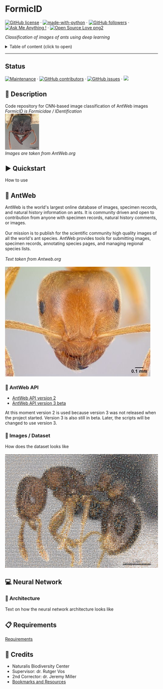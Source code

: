 # FormicID

[![GitHub license](https://img.shields.io/badge/license-MIT-blue.svg)](https://github.com/naturalis/FormicID/blob/master/LICENSE) · [![made-with-python](https://img.shields.io/badge/Made%20with-Python-1f425f.svg)](https://www.python.org/) · [![GitHub followers](https://img.shields.io/github/followers/MarijnJABoer.svg)](https://github.com/MarijnJABoer?tab=followers) · [![Ask Me Anything !](https://img.shields.io/badge/Ask%20me-anything-1abc9c.svg)]() · [![Open Source Love png2](https://badges.frapsoft.com/os/v2/open-source.png?v=103)](https://github.com/ellerbrock/open-source-badges/)

_Classification of images of ants using deep learning_

<details>
  <summary>Table of content (click to open) </summary>
  <p>
</p>
  <ul>
  <li><a href="#status">Status</a></li>
  <li><a href="#description">Description</a></li>
  <li><a href="#quickstart">Quickstart</a></li>
  <li><a href="#antweb">AntWeb</a><ul><li><a href="#antweb-api">AntWeb API</a></li><li><a href="#images--dataset">Dataset</a></li></ul></li>
  <li><a href="#neural-network">Neural Network</a><ul><li><a href="#architecture">Architecture</a></li></ul></li>
  <li><a href="#requirements">Requirements</a></li>
  <li><a href="#credits">Credits</a></li>
</ul>
</details>

--------------------------------------------------------------------------------

## Status
[![Maintenance](https://img.shields.io/badge/Maintained%3F-yes-green.svg)](<https://GitHub.com/naturalis/FormicID/graphs/commit-activity>) · [![GitHub contributors](https://img.shields.io/github/contributors/naturalis/FormicID.svg)](https://GitHub.com/naturalis/FormicID/graphs/contributors/) · [![GitHub issues](https://img.shields.io/github/issues/badges/shields.svg)](https://GitHub.com/naturalis/FormicID/issues/) · [![](https://img.shields.io/github/issues-closed-raw/badges/shields.svg)](https://GitHub.com/naturalis/FormicID/issues/)

## :pencil: Description

Code repository for CNN-based image classification of AntWeb images<br>
_FormicID is Formicidae / IDentification_<br>
![](https://github.com/naturalis/FormicID/blob/master/img/25images.gif?raw=true)<br>
_Images are taken from AntWeb.org_

## :arrow_forward: Quickstart

How to use

## :ant: AntWeb

AntWeb is the world's largest online database of images, specimen records, and natural history information on ants. It is community driven and open to contribution from anyone with specimen records, natural history comments, or images.<br><br>
Our mission is to publish for the scientific community high quality images of all the world's ant species. AntWeb provides tools for submitting images, specimen records, annotating species pages, and managing regional species lists.<br><br>
_Text taken from Antweb.org_<br><br>
![](https://github.com/naturalis/FormicID/blob/master/img/lasiusflavus.jpg?raw=true)<br>

### :satellite: AntWeb API

- [AntWeb API version 2](https://www.antweb.org/api/v2/)
- [AntWeb API version 3 beta](https://www.antweb.org/documentation/api/apiV3.jsp)

At this moment version 2 is used because version 3 was not released when the project started. Version 3 is also still in beta. Later, the scripts will be changed to use version 3.

### :open_file_folder: Images / Dataset

How does the dataset looks like<br><br>
![](https://github.com/naturalis/FormicID/blob/master/img/mosaic.jpg?raw=true)<br>

## :computer: Neural Network

### :triangular_ruler: Architecture

Text on how the neural network architecture looks like

## :clipboard: Requirements

[Requirements](requirements.txt)

## :scroll: Credits

- Naturalis Biodiversity Center
- Supervisor: dr. Rutger Vos
- 2nd Corrector: dr. Jeremy Miller
- [Bookmarks and Resources](docs/Bookmarks-and-resources.md)
